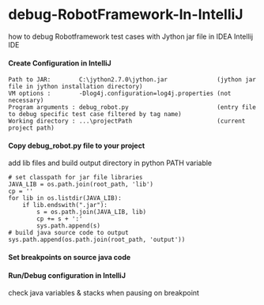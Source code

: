 # debug-RobotFramework-In-IntelliJ
how to debug Robotframework test cases with Jython jar file in IDEA Intellij IDE

#### Create Configuration in IntelliJ
```
Path to JAR:        C:\jython2.7.0\jython.jar              (jython jar file in jython installation directory)
VM options :        -Dlog4j.configuration=log4j.properties (not necessary)
Program arguments : debug_robot.py                         (entry file to debug specific test case filtered by tag name)
Working directory : ...\projectPath                        (current project path)
```

#### Copy debug_robot.py file to your project
add lib files and build output directory in python PATH variable
```
# set classpath for jar file libraries
JAVA_LIB = os.path.join(root_path, 'lib')
cp = ''
for lib in os.listdir(JAVA_LIB):
    if lib.endswith(".jar"):
        s = os.path.join(JAVA_LIB, lib)
        cp += s + ':'
        sys.path.append(s)
# build java source code to output
sys.path.append(os.path.join(root_path, 'output'))

```
#### Set breakpoints on source java code


#### Run/Debug configuration in IntelliJ
check java variables & stacks when pausing on breakpoint

